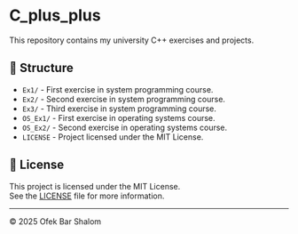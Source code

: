 # C_plus_plus

This repository contains my university C++ exercises and projects.

## 📁 Structure

- `Ex1/` - First exercise in system programming course.
- `Ex2/` - Second exercise in system programming course.
- `Ex3/` - Third exercise in system programming course.
- `OS_Ex1/` - First exercise in operating systems course.
- `OS_Ex2/` - Second exercise in operating systems course.
- `LICENSE` - Project licensed under the MIT License.

## 📜 License

This project is licensed under the MIT License.  
See the [LICENSE](./LICENSE) file for more information.

---

© 2025 Ofek Bar Shalom
